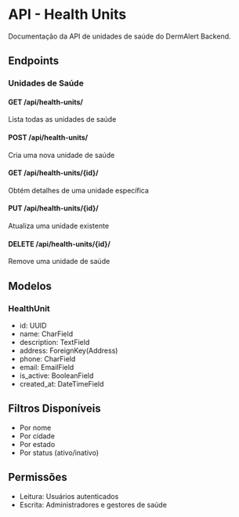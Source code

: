 # API - Health Units

Documentação da API de unidades de saúde do DermAlert Backend.

## Endpoints

### Unidades de Saúde

#### GET /api/health-units/
Lista todas as unidades de saúde

#### POST /api/health-units/
Cria uma nova unidade de saúde

#### GET /api/health-units/{id}/
Obtém detalhes de uma unidade específica

#### PUT /api/health-units/{id}/
Atualiza uma unidade existente

#### DELETE /api/health-units/{id}/
Remove uma unidade de saúde

## Modelos

### HealthUnit
- id: UUID
- name: CharField
- description: TextField
- address: ForeignKey(Address)
- phone: CharField
- email: EmailField
- is_active: BooleanField
- created_at: DateTimeField

## Filtros Disponíveis

- Por nome
- Por cidade
- Por estado
- Por status (ativo/inativo)

## Permissões

- Leitura: Usuários autenticados
- Escrita: Administradores e gestores de saúde
